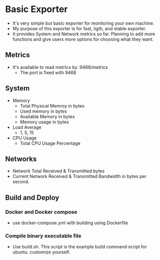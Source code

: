 # Basic Exporter
* It's very simple but basic exporter for monitoring your own machine.
* My purpose of this exporter is for fast, ligth, and stable exporter.
* It provides System and Network metrics so far. Planning to add more functions and give users more options for choosing what they want.

## Metrics
* It's available to read metrics by :9468/metrics
    * The port is fixed with 9468

## System
* Memory
    * Total Physical Memroy in bytes
    * Used memory in bytes
    * Available Memory in bytes
    * Memory usage in bytes
* Load Average
    * 1, 5, 15
* CPU Usage
    * Total CPU Usage Percentage

## Networks
* Network Total Received & Transmitted bytes
* Current Network Received & Transmitted Bandwidth in bytes per second.

## Build and Deploy
### Docker and Docker compose
* use docker-compose.yml with building using Dockerfile

### Compile binary executable file
* Use build.sh. This script is the example build command script for ubuntu. customize yourself.
